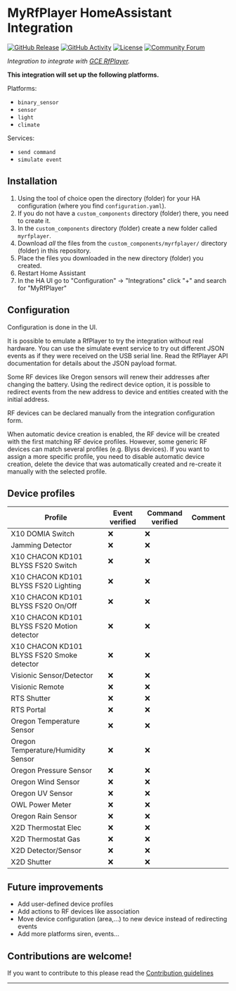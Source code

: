 # MyRfPlayer HomeAssistant Integration

[![GitHub Release][releases-shield]][releases]
[![GitHub Activity][commits-shield]][commits]
[![License][license-shield]](LICENSE)
[![Community Forum][forum-shield]][forum]

_Integration to integrate with [GCE RfPlayer][myrfplayer]._

**This integration will set up the following platforms.**

Platforms:

- `binary_sensor`
- `sensor`
- `light`
- `climate`

Services:

- `send command`
- `simulate event`

## Installation

1. Using the tool of choice open the directory (folder) for your HA configuration (where you find `configuration.yaml`).
1. If you do not have a `custom_components` directory (folder) there, you need to create it.
1. In the `custom_components` directory (folder) create a new folder called `myrfplayer`.
1. Download _all_ the files from the `custom_components/myrfplayer/` directory (folder) in this repository.
1. Place the files you downloaded in the new directory (folder) you created.
1. Restart Home Assistant
1. In the HA UI go to "Configuration" -> "Integrations" click "+" and search for "MyRfPlayer"

## Configuration

Configuration is done in the UI.

It is possible to emulate a RfPlayer to try the integration without real hardware. You can use the simulate event service to try out different JSON events as if they were received on the USB serial line. Read the RfPlayer API documentation for details about the JSON payload format.

Some RF devices like Oregon sensors will renew their addresses after changing the battery. Using the redirect device option, it is possible to redirect events from the new address to device and entities created with the initial address.

RF devices can be declared manually from the integration configuration form.

When automatic device creation is enabled, the RF device will be created with the first matching RF device profiles. However, some generic RF devices can match several profiles (e.g. Blyss devices). If you want to assign a more specific profile, you need to disable automatic device creation, delete the device that was automatically created and re-create it manually with the selected profile.

## Device profiles

| Profile                                     | Event verified | Command verified | Comment |
| ------------------------------------------- | -------------- | ---------------- | ------- |
| X10 DOMIA Switch                            | ❌             | ❌               |
| Jamming Detector                            | ❌             | ❌               |
| X10 CHACON KD101 BLYSS FS20 Switch          | ❌             | ❌               |
| X10 CHACON KD101 BLYSS FS20 Lighting        | ❌             | ❌               |
| X10 CHACON KD101 BLYSS FS20 On/Off          | ❌             | ❌               |
| X10 CHACON KD101 BLYSS FS20 Motion detector | ❌             | ❌               |
| X10 CHACON KD101 BLYSS FS20 Smoke detector  | ❌             | ❌               |
| Visionic Sensor/Detector                    | ❌             | ❌               |
| Visionic Remote                             | ❌             | ❌               |
| RTS Shutter                                 | ❌             | ❌               |
| RTS Portal                                  | ❌             | ❌               |
| Oregon Temperature Sensor                   | ❌             | ❌               |
| Oregon Temperature/Humidity Sensor          | ❌             | ❌               |
| Oregon Pressure Sensor                      | ❌             | ❌               |
| Oregon Wind Sensor                          | ❌             | ❌               |
| Oregon UV Sensor                            | ❌             | ❌               |
| OWL Power Meter                             | ❌             | ❌               |
| Oregon Rain Sensor                          | ❌             | ❌               |
| X2D Thermostat Elec                         | ❌             | ❌               |
| X2D Thermostat Gas                          | ❌             | ❌               |
| X2D Detector/Sensor                         | ❌             | ❌               |
| X2D Shutter                                 | ❌             | ❌               |

## Future improvements

- Add user-defined device profiles
- Add actions to RF devices like association
- Move device configuration (area,...) to new device instead of redirecting events
- Add more platforms siren, events...

## Contributions are welcome!

If you want to contribute to this please read the [Contribution guidelines](CONTRIBUTING.md)

---

[myrfplayer]: https://github.com/racletteparty/HacsMyRfPlayer
[commits-shield]: https://img.shields.io/github/commit-activity/y/racletteparty/HacsMyRfPlayer
[commits]: https://github.com/racletteparty/HacsMyRfPlayer/commits/main
[forum-shield]: https://img.shields.io/badge/community-forum-brightgreen.svg
[forum]: https://forum.hacf.fr/
[license-shield]: https://img.shields.io/github/license/racletteparty/HacsMyRfPlayer
[releases-shield]: https://img.shields.io/github/release/racletteparty/HacsMyRfPlayer
[releases]: https://github.com/racletteparty/HacsMyRfPlayer/releases
